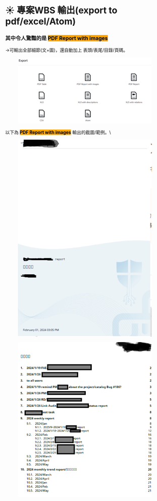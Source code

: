 # ☀️ 專案WBS 輸出(export to pdf/excel/Atom)

### 其中令人驚豔的是 <mark style="background-color:orange;">**PDF Report with images**</mark>&#x20;

\->可輸出全部細節(文+圖)，還自動加上 表頭/表尾/目錄/頁碼。

<figure><img src="../.gitbook/assets/image (1) (1) (1) (1) (1) (1) (1) (1) (1) (1) (1) (1).png" alt=""><figcaption></figcaption></figure>



以下為 <mark style="background-color:orange;">**PDF Report with images**</mark>   輸出的截圖/範例。\


<figure><img src="../.gitbook/assets/image (40).png" alt=""><figcaption></figcaption></figure>

<figure><img src="../.gitbook/assets/image (41).png" alt=""><figcaption></figcaption></figure>

